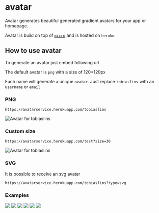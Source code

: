 # avatar

Avatar generates beautiful generated gradient avatars for your app or homepage.

Avatar is build on top of [`micro`](https://github.com/zeit/micro) and is hosted on `heroku`

## How to use avatar

To generate an avatar just embed following url

The default avatar is `png` with a size of 120*120px

Each name will generate a unique `avatar`. Just replace `tobiaslins` with an `username` or `email`

### PNG
```
https://avatarservice.herokuapp.com/tobiaslins
```

![Avatar for tobiaslins](https://avatarservice.herokuapp.com/tobiaslins)

### Custom size

```
https://avatarservice.herokuapp.com/test?size=30
```

![Avatar for tobiaslins](https://avatarservice.herokuapp.com/test?size=30)

### SVG
It is possible to receive an svg avatar
```
https://avatarservice.herokuapp.com/tobiaslins?type=svg
```

### Examples
![](https://avatarservice.herokuapp.com/1?size=30) ![](https://avatarservice.herokuapp.com/github?size=30) ![](https://avatarservice.herokuapp.com/love?size=30) ![](https://avatarservice.herokuapp.com/node?size=30)
![](https://avatarservice.herokuapp.com/heroku?size=30)
![](https://avatarservice.herokuapp.com/micro?size=30)
